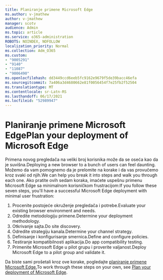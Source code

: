 ```yaml
---
title: Planiranje primene Microsoft Edge
ms.author: v-jmathew
author: v-jmathew
manager: scotv
audience: Admin
ms.topic: article
ms.service: o365-administration
ROBOTS: NOINDEX, NOFOLLOW
localization_priority: Normal
ms.collection: Adm_O365
ms.custom:
- "9005291"
- "9140"
- "11087"
- "9006490"
ms.openlocfilehash: dd3449ccd6eeb5fc9162e9679f5de39bacc46efa
ms.sourcegitcommit: 7a406a3d4680662e81f0056454f7e25fb2f52504
ms.translationtype: MT
ms.contentlocale: sr-Latn-RS
ms.lasthandoff: 06/17/2021
ms.locfileid: "52989947"
---
```

# <a name="plan-your-deployment-of-microsoft-edge"></a><span data-ttu-id="3c746-102">Planiranje primene Microsoft Edge</span><span class="sxs-lookup"><span data-stu-id="3c746-102">Plan your deployment of Microsoft Edge</span></span>

<span data-ttu-id="3c746-103">Primena novog pregledača na veliki broj korisnika može da se oseća kao da je suvišna.</span><span class="sxs-lookup"><span data-stu-id="3c746-103">Deploying a new browser to a bunch of users can feel daunting.</span></span> <span data-ttu-id="3c746-104">Možemo da vam pomognemo da je prelomite na korake i da vas provučemo kroz svaki od njih.</span><span class="sxs-lookup"><span data-stu-id="3c746-104">We can help you break it into steps and walk you through each one.</span></span> <span data-ttu-id="3c746-105">Ako pratite ovih sedam koraka, imaćete uspešnu primenu Microsoft Edge sa minimalnom korisničkom frustracijom:</span><span class="sxs-lookup"><span data-stu-id="3c746-105">If you follow these seven steps, you'll have a successful Microsoft Edge deployment with minimal user frustration:</span></span>

1. <span data-ttu-id="3c746-106">Procenite postojeće okruženje pregledača i potrebe.</span><span class="sxs-lookup"><span data-stu-id="3c746-106">Evaluate your existing browser environment and needs.</span></span>
2. <span data-ttu-id="3c746-107">Odredite metodologiju primene.</span><span class="sxs-lookup"><span data-stu-id="3c746-107">Determine your deployment methodology.</span></span>
3. <span data-ttu-id="3c746-108">Otkrivanje sajta.</span><span class="sxs-lookup"><span data-stu-id="3c746-108">Do site discovery.</span></span>
4. <span data-ttu-id="3c746-109">Odredite strategiju kanala.</span><span class="sxs-lookup"><span data-stu-id="3c746-109">Determine your channel strategy.</span></span>
5. <span data-ttu-id="3c746-110">Definisanje i konfigurisanje smernica.</span><span class="sxs-lookup"><span data-stu-id="3c746-110">Define and configure policies.</span></span>
6. <span data-ttu-id="3c746-111">Testiranje kompatibilnosti aplikacija.</span><span class="sxs-lookup"><span data-stu-id="3c746-111">Do app compatibility testing.</span></span>
7. <span data-ttu-id="3c746-112">Primenite Microsoft Edge u pilot grupu i proverite valjanost.</span><span class="sxs-lookup"><span data-stu-id="3c746-112">Deploy Microsoft Edge to a pilot group and validate it.</span></span>

<span data-ttu-id="3c746-113">Da biste sami prošetali kroz ove korake, pogledajte [planiranje primene Microsoft Edge.](https://go.microsoft.com/fwlink/?linkid=2129990)</span><span class="sxs-lookup"><span data-stu-id="3c746-113">To work through these steps on your own, see [Plan your deployment of Microsoft Edge](https://go.microsoft.com/fwlink/?linkid=2129990).</span></span>
